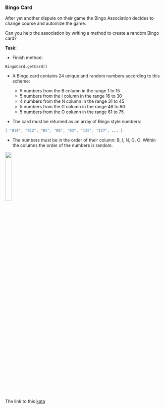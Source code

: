 ### Bingo Card

After yet another dispute on their game the Bingo Association decides to change course and automize the game.

Can you help the association by writing a method to create a random Bingo card?

**Task:**  

* Finish method:
```
BingoCard.getCard()
```
* A Bingo card contains 24 unique and random numbers according to this scheme:
  * 5 numbers from the B column in the range 1 to 15
  * 5 numbers from the I column in the range 16 to 30
  * 4 numbers from the N column in the range 31 to 45
  * 5 numbers from the G column in the range 46 to 60
  * 5 numbers from the O column in the range 61 to 75

* The card must be returned as an array of Bingo style numbers:
```java
{ "B14", "B12", "B5", "B6", "B3", "I28", "I27", ... }
```
* The numbers must be in the order of their column: B, I, N, G, O. Within the columns the order of the numbers is random.  

<img src="http://myfreebingocards.com/numbers/1-75/printable-bingo-card-generator/link_img.png" height="20%" width="20%">  

The link to this [kata](https://www.codewars.com/kata/bingo-card/java)

